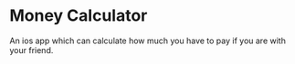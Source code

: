 # Money Calculator
An ios app which can calculate how much you have to pay if you are with your friend. 


